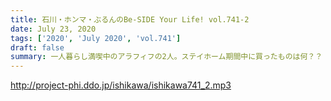```yaml
---
title: 石川・ホンマ・ぶるんのBe-SIDE Your Life! vol.741-2
date: July 23, 2020
tags: ['2020', 'July 2020', 'vol.741']
draft: false
summary: 一人暮らし満喫中のアラフィフの2人。ステイホーム期間中に買ったものは何？？
---
```


http://project-phi.ddo.jp/ishikawa/ishikawa741_2.mp3